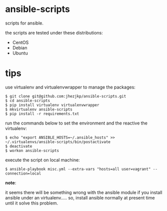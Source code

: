 ansible-scripts
===============

scripts for ansible.

the scripts are tested under these distributions:

+ CentOS
+ Debian
+ Ubuntu



tips
===============
use virtualenv and virtualenvwrapper to manage the packages:

	$ git clone git@github.com:jhezjkp/ansible-scripts.git
	$ cd ansible-scripts
	$ pip install virtualenv virtualenvwrapper
	$ mkvirtualenv ansible-scripts
	$ pip install -r requirements.txt


run the commands below to set the environment and the reactive the virtualenv:

	$ echo "export ANSIBLE_HOSTS=~/.ansible_hosts" >> ~/.virtualenvs/ansible-scripts/bin/postactivate
	$ deactivate
	$ workon ansible-scripts
	
execute the script on local machine:

	$ ansible-playbook misc.yml --extra-vars "hosts=all user=vagrant" --connection=local
	
__note__:

it seems there will be something wrong with the ansible module if you install ansible under an virtualenv….. so, install ansible normally at present time until it solve this problem.
